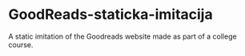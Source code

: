 # GoodReads-staticka-imitacija

A static imitation of the Goodreads website made as part of a college course.
